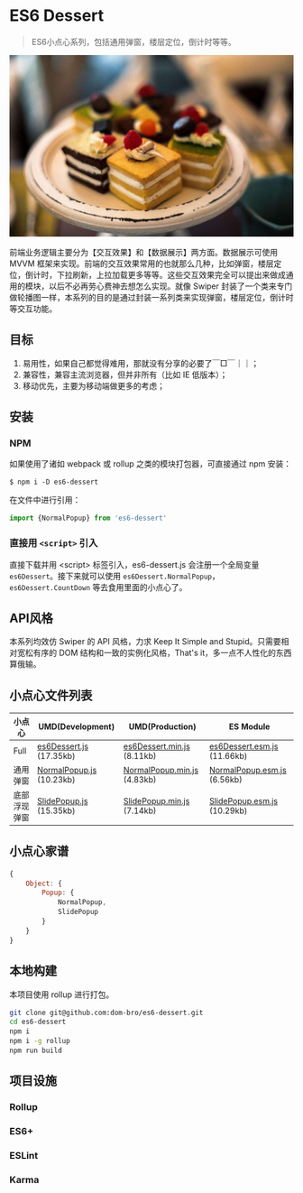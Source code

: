 # ES6 Dessert

> ES6小点心系列，包括通用弹窗，楼层定位，倒计时等等。

![](./images/dessert.jpg)

前端业务逻辑主要分为【交互效果】和【数据展示】两方面。数据展示可使用 MVVM 框架来实现。前端的交互效果常用的也就那么几种，比如弹窗，楼层定位，倒计时，下拉刷新，上拉加载更多等等。这些交互效果完全可以提出来做成通用的模块，以后不必再劳心费神去想怎么实现。就像 Swiper 封装了一个类来专门做轮播图一样，本系列的目的是通过封装一系列类来实现弹窗，楼层定位，倒计时等交互功能。

## 目标

1. 易用性，如果自己都觉得难用，那就没有分享的必要了￣□￣｜｜；
2. 兼容性，兼容主流浏览器，但并非所有（比如 IE 低版本）；
3. 移动优先，主要为移动端做更多的考虑；

## 安装

### NPM

如果使用了诸如 webpack 或 rollup 之类的模块打包器，可直接通过 npm 安装：

```
$ npm i -D es6-dessert
```

在文件中进行引用：

```js
import {NormalPopup} from 'es6-dessert'
```

### 直接用 `<script>` 引入

直接下载并用 &lt;script> 标签引入，es6-dessert.js 会注册一个全局变量 `es6Dessert`。接下来就可以使用 `es6Dessert.NormalPopup`，`es6Dessert.CountDown` 等去食用里面的小点心了。

## API风格

本系列均效仿 Swiper 的 API 风格，力求 Keep It Simple and Stupid。只需要相对宽松有序的 DOM 结构和一致的实例化风格，That's it，多一点不人性化的东西算俄输。

## 小点心文件列表

<table>
<thead>
<th>小点心</th>
<th>UMD(Development)</th>
<th>UMD(Production)</th>
<th>ES Module</th>
</thead>
<tbody>
<tr><td>Full</td><td>
  <a href="https://unpkg.com/es6-dessert/dist/es6Dessert.js">
    es6Dessert.js
  </a>
  (17.35kb)
</td><td>
  <a href="https://unpkg.com/es6-dessert/dist/es6Dessert.min.js">
    es6Dessert.min.js
  </a>
  (8.11kb)
</td><td>
  <a href="https://unpkg.com/es6-dessert/dist/es6Dessert.esm.js">
    es6Dessert.esm.js
  </a>
  (11.66kb)
</td></tr><tr><td>通用弹窗</td><td>
  <a href="https://unpkg.com/es6-dessert/dist/NormalPopup.js">
    NormalPopup.js
  </a>
  (10.23kb)
</td><td>
  <a href="https://unpkg.com/es6-dessert/dist/NormalPopup.min.js">
    NormalPopup.min.js
  </a>
  (4.83kb)
</td><td>
  <a href="https://unpkg.com/es6-dessert/dist/NormalPopup.esm.js">
    NormalPopup.esm.js
  </a>
  (6.56kb)
</td></tr><tr><td>底部浮现弹窗</td><td>
  <a href="https://unpkg.com/es6-dessert/dist/SlidePopup.js">
    SlidePopup.js
  </a>
  (15.35kb)
</td><td>
  <a href="https://unpkg.com/es6-dessert/dist/SlidePopup.min.js">
    SlidePopup.min.js
  </a>
  (7.14kb)
</td><td>
  <a href="https://unpkg.com/es6-dessert/dist/SlidePopup.esm.js">
    SlidePopup.esm.js
  </a>
  (10.29kb)
</td></tr>
</tbody>
</table>

## 小点心家谱

```js
{
    Object: {
        Popup: {
            NormalPopup,
            SlidePopup
        }
    }
}
```

## 本地构建

本项目使用 rollup 进行打包。

```bash
git clone git@github.com:dom-bro/es6-dessert.git
cd es6-dessert
npm i
npm i -g rollup
npm run build
```

## 项目设施

### Rollup

### ES6+

### ESLint

### Karma
